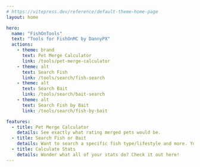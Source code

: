 ```yaml
---
# https://vitepress.dev/reference/default-theme-home-page
layout: home

hero:
  name: "FishOnTools"
  text: "Tools for FishOnMC by DannyPX"
  actions:
    - theme: brand
      text: Pet Merge Calculator
      link: /tools/pet-merge-calculator
    - theme: alt
      text: Search Fish
      link: /tools/search/fish-search
    - theme: alt
      text: Search Bait
      link: /tools/search/bait-search
    - theme: alt
      text: Search Fish by Bait
      link: /tools/search/fish-by-bait

features:
  - title: Pet Merge Calculator
    details: See exactly what rating merged pets would be.
  - title: Search Fish or Bait
    details: Want to search a specific fish type/lifestyle and more. You can do that here!
  - title: Calculate Stats
    details: Wonder what all of your stats do? Check it out here!
---
```


